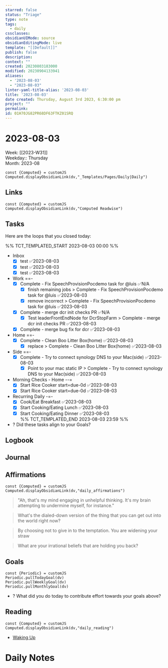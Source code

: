 ```yaml
---
starred: false
status: "Triage"
type: note
tags:
  - daily
cssclasses: 
obsidianUIMode: source
obsidianEditingMode: live
template: "[[Default]]"
publish: false
description: 
context: ""
created: 20230803183000
modified: 20230904133941
aliases:
  - '2023-08-03'
  - "2023-08-03"
linter-yaml-title-alias: '2023-08-03'
title: '2023-08-03'
date created: Thursday, August 3rd 2023, 6:30:00 pm
project: ""
permalink: 
id: 01H70JG82PR68DF63FTKZ01SRQ
---
```


# 2023-08-03

Week: [[2023-W31]]  
Weekday:: Thursday  
Month: 2023-08

```dataviewjs
const {Computed} = customJS
Computed.displayObsidianLink(dv,"_Templates/Pages/Daily|Daily")
```

## Links

```dataviewjs
const {Computed} = customJS
Computed.displayObsidianLink(dv,"Computed Readwise")
```

## Tasks

Here are the loops that you closed today:

%% TCT_TEMPLATED_START 2023-08-03 00:00 %%
* Inbox
    - [x] test ✅2023-08-03
    - [x] test ✅2023-08-03
    - [x] test ✅2023-08-03
* Work ==-
    - [x] Complete - Fix SpeechProvisionPocdemo task for @luis ✅N/A
        - [x] finish remaining jobs > Complete - Fix SpeechProvisionPocdemo task for @luis ✅2023-08-03
        - [x] remove incorrect > Complete - Fix SpeechProvisionPocdemo task for @luis ✅2023-08-03
    - [x] Complete - merge dcr init checks PR ✅N/A
        - [x] Test leaderFrontEndNode for DcrStopFarm > Complete - merge dcr init checks PR ✅2023-08-03
    - [x] Complete - merge bug fix for dcr ✅2023-08-03
* Home ==-
    - [x] Complete - Clean Boo Litter Box(home) ✅2023-08-03
        - [x] replace > Complete - Clean Boo Litter Box(home) ✅2023-08-03
* Side ==-
    - [x] Complete - Try to connect synology DNS to your Mac(side) ✅2023-08-03
        - [x] Point to your mac static IP > Complete - Try to connect synology DNS to your Mac(side) ✅2023-08-03
* Morning Checks - Home --=
    - [x] Start Rice Cooker start=due-0d ✅2023-08-03
    - [x] Start Rice Cooker start=due-0d ✅2023-08-03
* Recurring Daily -=-
    - [x] Cook/Eat Breakfast ✅2023-08-03
    - [x] Start Cooking/Eating Lunch ✅2023-08-03
    - [x] Start Cooking/Eating Dinner ✅2023-08-03  
%% TCT_TEMPLATED_END 2023-08-03 23:59 %%
* ? Did these tasks align to your Goals?

## Logbook

## Journal

## Affirmations

```dataviewjs
const {Computed} = customJS
Computed.displayObsidianLink(dv,"daily_affirmations")
```

> "Ah, that's my mind engaging in unhelpful thinking. It's my brain attempting to undermine myself, for instance."

> What's the dialed-down version of the thing that you can get out into the world right now?

> By choosing not to give in to the temptation. You are widening your straw

> What are your irrational beliefs that are holding you back?

## Goals

```dataviewjs
const {Periodic} = customJS
Periodic.pullTodayGoal(dv)
Periodic.pullWeeklyGoal(dv)
Periodic.pullMonthlyGoal(dv)
```
* ? What did you do today to contribute effort towards your goals above?

## Reading

```dataviewjs
const {Computed} = customJS
Computed.displayObsidianLink(dv,"daily_reading")
```
* [Waking Up]( https://read.readwise.io/read/01gjr2j724698ts9z7mbyxz63z)

# Daily Notes
